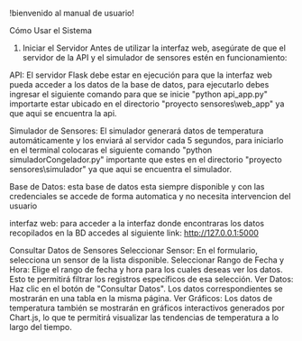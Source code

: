 !bienvenido al manual de usuario!

Cómo Usar el Sistema
1. Iniciar el Servidor
Antes de utilizar la interfaz web, asegúrate de que el servidor de la API y el simulador de sensores estén en funcionamiento:

API:
El servidor Flask debe estar en ejecución para que la interfaz web pueda acceder a los datos de la base de datos, para ejecutarlo debes ingresar el siguiente comando para que se inicie "python api_app.py" importarte estar ubicado en el directorio "proyecto sensores\web_app" ya que aqui se encuentra la api.

Simulador de Sensores:
El simulador generará datos de temperatura automáticamente y los enviará al servidor cada 5 segundos, para iniciarlo en el terminal colocaras el siguiente comando "python simuladorCongelador.py" importante que estes en el directorio "proyecto sensores\simulador" ya que aqui se encuentra el simulador.

Base de Datos:
esta base de datos esta siempre disponible y con las credenciales se accede de forma automatica y no necesita intervencion del usuario

interfaz web:
para acceder a la interfaz donde encontraras los datos recopilados en la BD accedes al siguiente link: http://127.0.0.1:5000

Consultar Datos de Sensores
Seleccionar Sensor:
En el formulario, selecciona un sensor de la lista disponible.
Seleccionar Rango de Fecha y Hora:
Elige el rango de fecha y hora para los cuales deseas ver los datos. Esto te permitirá filtrar los registros específicos de esa selección.
Ver Datos:
Haz clic en el botón de "Consultar Datos". Los datos correspondientes se mostrarán en una tabla en la misma página.
Ver Gráficos:
Los datos de temperatura también se mostrarán en gráficos interactivos generados por Chart.js, lo que te permitirá visualizar las tendencias de temperatura a lo largo del tiempo.


